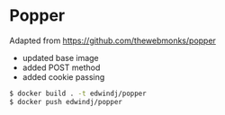 # Popper

Adapted from https://github.com/thewebmonks/popper

- updated base image
- added POST method
- added cookie passing


```bash
$ docker build . -t edwindj/popper
$ docker push edwindj/popper
```

